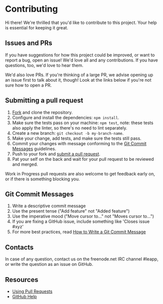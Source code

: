 # Contributing

[fork]: /fork
[pr]: /compare

Hi there! We're thrilled that you'd like to contribute to this project. Your help is essential for keeping it great.

## Issues and PRs

If you have suggestions for how this project could be improved, or want to report a bug, open an issue! We'd love all and any contributions. If you have questions, too, we'd love to hear them.

We'd also love PRs. If you're thinking of a large PR, we advise opening up an issue first to talk about it, though! Look at the links below if you're not sure how to open a PR.

## Submitting a pull request

1. [Fork][fork] and clone the repository.
1. Configure and install the dependencies: `npm install`.
1. Make sure the tests pass on your machine: `npm test`, note: these tests also apply the linter, so there's no need to lint separately.
1. Create a new branch: `git checkout -b my-branch-name`.
1. Make your change, add tests, and make sure the tests still pass.
1. Commit your changes with message conforming to the [Git Commit Messages](#git-commit-messages) guidelines.
1. Push to your fork and [submit a pull request][pr].
1. Pat your self on the back and wait for your pull request to be reviewed and merged.

Work in Progress pull requests are also welcome to get feedback early on, or if there is something blocking you.

## Git Commit Messages

1. Write a descriptive commit message
1. Use the present tense ("Add feature" not "Added feature")
1. Use the imperative mood ("Move cursor to..." not "Moves cursor to...")
1. If you are fixing a GitHub issue, include something like 'Closes issue #xyz'
1. For more best practices, read [How to Write a Git Commit Message](https://chris.beams.io/posts/git-commit/)

## Contacts

In case of any question, contact us on the freenode.net IRC channel #leapp,
or write the question as an issue on GitHub.

## Resources

- [Using Pull Requests](https://help.github.com/articles/about-pull-requests/)
- [GitHub Help](https://help.github.com)
